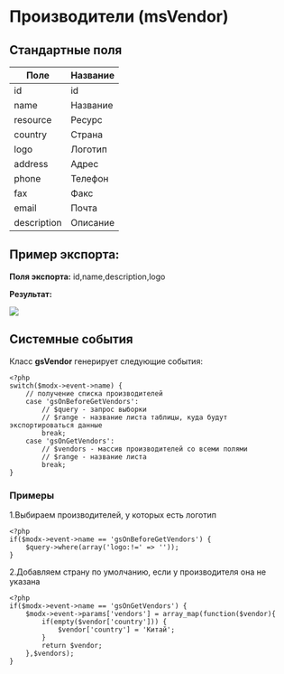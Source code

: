 # Производители (msVendor)

## Стандартные поля

| Поле |  Название |
| -- | -- |
| id | id |
| name | Название |
| resource | Ресурс | 
| country | Страна |
| logo | Логотип |
| address | Адрес |
| phone | Телефон |
| fax | Факс |
| email | Почта |
| description | Описание |

## Пример экспорта:

**Поля экспорта:** id,name,description,logo

**Результат:**

![](https://file.modx.pro/files/5/b/9/5b9cd1ed172608f9521ba6898508d3cb.jpg)

## Системные события

Класс **gsVendor** генерирует следующие события:

	<?php
	switch($modx->event->name) {
		// получение списка производителей
		case 'gsOnBeforeGetVendors':
			// $query - запрос выборки
			// $range - название листа таблицы, куда будут экспортироваться данные
			break;
		case 'gsOnGetVendors':
			// $vendors - массив производителей со всеми полями
			// $range - название листа
			break;	
	}

### Примеры

1.Выбираем производителей, у которых есть логотип

	<?php
	if($modx->event->name == 'gsOnBeforeGetVendors') {
		$query->where(array('logo:!=' => ''));		
	}

2.Добавляем страну по умолчанию, если у производителя она не указана

	<?php
	if($modx->event->name == 'gsOnGetVendors') {
		$modx->event->params['vendors'] = array_map(function($vendor){
	        if(empty($vendor['country'])) {
	            $vendor['country'] = 'Китай';
	        }
	        return $vendor;
	    },$vendors);	
	}